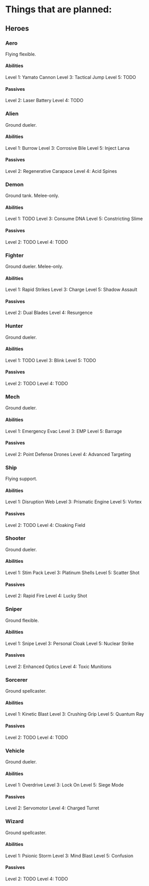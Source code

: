 # Things that are planned:

## Heroes

### Aero

Flying flexible.

#### Abilities

Level 1: Yamato Cannon
Level 3: Tactical Jump
Level 5: TODO

#### Passives

Level 2: Laser Battery
Level 4: TODO

### Alien

Ground dueler.

#### Abilities

Level 1: Burrow
Level 3: Corrosive Bile
Level 5: Inject Larva

#### Passives

Level 2: Regenerative Carapace
Level 4: Acid Spines

### Demon

Ground tank. Melee-only.

#### Abilities

Level 1: TODO
Level 3: Consume DNA
Level 5: Constricting Slime

#### Passives

Level 2: TODO
Level 4: TODO

### Fighter

Ground dueler. Melee-only.

#### Abilities

Level 1: Rapid Strikes
Level 3: Charge
Level 5: Shadow Assault

#### Passives

Level 2: Dual Blades
Level 4: Resurgence

### Hunter

Ground dueler.

#### Abilities

Level 1: TODO
Level 3: Blink
Level 5: TODO

#### Passives

Level 2: TODO
Level 4: TODO

### Mech

Ground dueler.

#### Abilities

Level 1: Emergency Evac
Level 3: EMP
Level 5: Barrage

#### Passives

Level 2: Point Defense Drones
Level 4: Advanced Targeting

### Ship

Flying support.

#### Abilities

Level 1: Disruption Web
Level 3: Prismatic Engine
Level 5: Vortex

#### Passives

Level 2: TODO
Level 4: Cloaking Field

### Shooter

Ground dueler.

#### Abilities

Level 1: Stim Pack
Level 3: Platinum Shells
Level 5: Scatter Shot

#### Passives

Level 2: Rapid Fire
Level 4: Lucky Shot

### Sniper

Ground flexible.

#### Abilities

Level 1: Snipe
Level 3: Personal Cloak
Level 5: Nuclear Strike

#### Passives

Level 2: Enhanced Optics
Level 4: Toxic Munitions

### Sorcerer

Ground spellcaster.

#### Abilities

Level 1: Kinetic Blast
Level 3: Crushing Grip
Level 5: Quantum Ray

#### Passives

Level 2: TODO
Level 4: TODO

### Vehicle

Ground dueler.

#### Abilities

Level 1: Overdrive
Level 3: Lock On
Level 5: Siege Mode

#### Passives

Level 2: Servomotor
Level 4: Charged Turret

### Wizard

Ground spellcaster.

#### Abilities

Level 1: Psionic Storm
Level 3: Mind Blast
Level 5: Confusion

#### Passives

Level 2: TODO
Level 4: TODO
